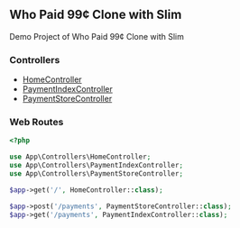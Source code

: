 ## Who Paid 99¢ Clone with Slim

Demo Project of Who Paid 99¢ Clone with Slim

### Controllers

- [HomeController](https://github.com/akr4m/Who-Paid-99-Clone-with-Slim/blob/main/App\Controllers\HomeController)
- [PaymentIndexController](https://github.com/akr4m/Who-Paid-99-Clone-with-Slim/blob/main/App\Controllers\PaymentIndexController)
- [PaymentStoreController](https://github.com/akr4m/Who-Paid-99-Clone-with-Slim/blob/main/App\Controllers\PaymentStoreController)

### Web Routes

```php
<?php

use App\Controllers\HomeController;
use App\Controllers\PaymentIndexController;
use App\Controllers\PaymentStoreController;

$app->get('/', HomeController::class);

$app->post('/payments', PaymentStoreController::class);
$app->get('/payments', PaymentIndexController::class);
```

